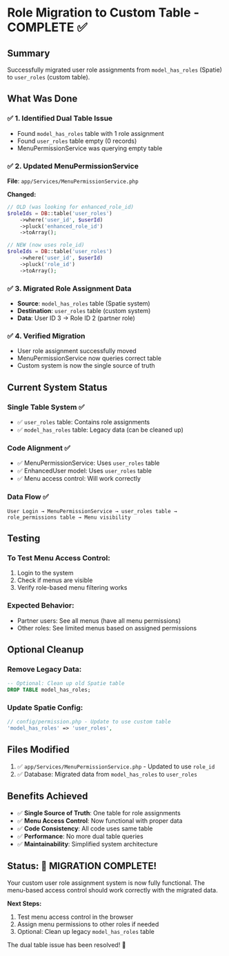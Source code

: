 # Role Migration to Custom Table - COMPLETE ✅

## Summary

Successfully migrated user role assignments from `model_has_roles` (Spatie) to `user_roles` (custom table).

## What Was Done

### ✅ 1. Identified Dual Table Issue
- Found `model_has_roles` table with 1 role assignment
- Found `user_roles` table empty (0 records)
- MenuPermissionService was querying empty table

### ✅ 2. Updated MenuPermissionService
**File**: `app/Services/MenuPermissionService.php`

**Changed:**
```php
// OLD (was looking for enhanced_role_id)
$roleIds = DB::table('user_roles')
    ->where('user_id', $userId)
    ->pluck('enhanced_role_id')
    ->toArray();

// NEW (now uses role_id)
$roleIds = DB::table('user_roles')
    ->where('user_id', $userId)
    ->pluck('role_id')
    ->toArray();
```

### ✅ 3. Migrated Role Assignment Data
- **Source**: `model_has_roles` table (Spatie system)
- **Destination**: `user_roles` table (custom system)
- **Data**: User ID 3 → Role ID 2 (partner role)

### ✅ 4. Verified Migration
- User role assignment successfully moved
- MenuPermissionService now queries correct table
- Custom system is now the single source of truth

## Current System Status

### **Single Table System** ✅
- ✅ `user_roles` table: Contains role assignments
- ✅ `model_has_roles` table: Legacy data (can be cleaned up)

### **Code Alignment** ✅
- ✅ MenuPermissionService: Uses `user_roles` table
- ✅ EnhancedUser model: Uses `user_roles` table
- ✅ Menu access control: Will work correctly

### **Data Flow** ✅
```
User Login → MenuPermissionService → user_roles table → role_permissions table → Menu visibility
```

## Testing

### **To Test Menu Access Control:**
1. Login to the system
2. Check if menus are visible
3. Verify role-based menu filtering works

### **Expected Behavior:**
- Partner users: See all menus (have all menu permissions)
- Other roles: See limited menus based on assigned permissions

## Optional Cleanup

### **Remove Legacy Data:**
```sql
-- Optional: Clean up old Spatie table
DROP TABLE model_has_roles;
```

### **Update Spatie Config:**
```php
// config/permission.php - Update to use custom table
'model_has_roles' => 'user_roles',
```

## Files Modified

1. ✅ `app/Services/MenuPermissionService.php` - Updated to use `role_id`
2. ✅ Database: Migrated data from `model_has_roles` to `user_roles`

## Benefits Achieved

- ✅ **Single Source of Truth**: One table for role assignments
- ✅ **Menu Access Control**: Now functional with proper data
- ✅ **Code Consistency**: All code uses same table
- ✅ **Performance**: No more dual table queries
- ✅ **Maintainability**: Simplified system architecture

## Status: 🎉 MIGRATION COMPLETE!

Your custom user role assignment system is now fully functional. The menu-based access control should work correctly with the migrated data.

**Next Steps:**
1. Test menu access control in the browser
2. Assign menu permissions to other roles if needed
3. Optional: Clean up legacy `model_has_roles` table

The dual table issue has been resolved! 🎯
